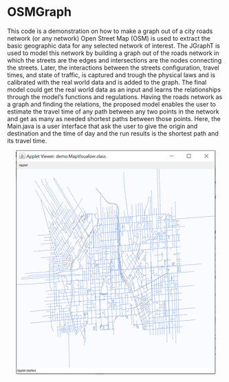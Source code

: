 # OSMGraph
This code is a demonstration on how to make a graph out of a city roads network (or any network)
Open Street Map (OSM) is used to extract the basic geographic data for any selected network of interest.
The JGraphT is used to model this network by building a graph out of the roads network in which the streets are the edges and intersections are the nodes connecting the streets. 
Later, the interactions between the streets configuration, travel times, and state of traffic, is captured and trough the physical laws and is calibrated with the real world data and is added to the graph.
The final model could get the real world data as an input and learns the relationships through the model’s functions and regulations.
Having the roads network as a graph and finding the relations, the proposed model enables the user to estimate the travel time of any path between any two points in the network and get as many as needed shortest paths between those points. 
Here, the Main.java is a user interface that ask the user to give the origin and destination and the time of day and the run results is the shortest path and its travel time.
<div style="text-align:center"><img src ="OSMImages/GraphVisualization.png" /></div>

